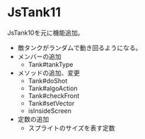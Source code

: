 JsTank11
========

JsTank10を元に機能追加。
* 敵タンクがランダムで動き回るようになる。
* メンバーの追加
    * Tank#tankType
* メソッドの追加、変更
    * Tank#doShot
    * Tank#algoAction
    * Tank#checkFront
    * Tank#setVector
    * isInsideScreen
* 定数の追加
    * スプライトのサイズを表す定数
